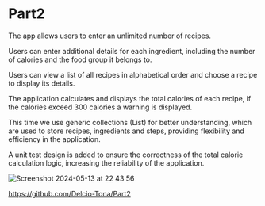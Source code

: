 # Part2
The app allows users to enter an unlimited number of recipes.

Users can enter additional details for each ingredient, including the number of calories and the food group it belongs to.

Users can view a list of all recipes in alphabetical order and choose a recipe to display its details.

The application calculates and displays the total calories of each recipe, if the calories exceed 300 calories a warning is displayed.

This time we use generic collections (List<T>) for better understanding, which are used to store recipes, ingredients and steps, providing flexibility and efficiency in the application.

A unit test design is added to ensure the correctness of the total calorie calculation logic, increasing the reliability of the application.

![Screenshot 2024-05-13 at 22 43 56](https://github.com/Delcio-Tona/Part2/assets/136386837/f778d8c1-8a4e-49e7-b46d-78f4d5363bd1)

https://github.com/Delcio-Tona/Part2 
